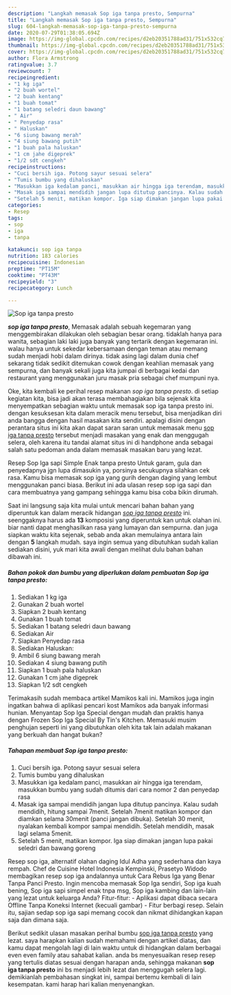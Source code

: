 ```yaml
---
description: "Langkah memasak Sop iga tanpa presto, Sempurna"
title: "Langkah memasak Sop iga tanpa presto, Sempurna"
slug: 604-langkah-memasak-sop-iga-tanpa-presto-sempurna
date: 2020-07-29T01:38:05.694Z
image: https://img-global.cpcdn.com/recipes/d2eb20351788ad31/751x532cq70/sop-iga-tanpa-presto-foto-resep-utama.jpg
thumbnail: https://img-global.cpcdn.com/recipes/d2eb20351788ad31/751x532cq70/sop-iga-tanpa-presto-foto-resep-utama.jpg
cover: https://img-global.cpcdn.com/recipes/d2eb20351788ad31/751x532cq70/sop-iga-tanpa-presto-foto-resep-utama.jpg
author: Flora Armstrong
ratingvalue: 3.7
reviewcount: 7
recipeingredient:
- "1 kg iga"
- "2 buah wortel"
- "2 buah kentang"
- "1 buah tomat"
- "1 batang seledri daun bawang"
- " Air"
- " Penyedap rasa"
- " Haluskan"
- "6 siung bawang merah"
- "4 siung bawang putih"
- "1 buah pala haluskan"
- "1 cm jahe digeprek"
- "1/2 sdt cengkeh"
recipeinstructions:
- "Cuci bersih iga. Potong sayur sesuai selera"
- "Tumis bumbu yang dihaluskan"
- "Masukkan iga kedalam panci, masukkan air hingga iga terendam, masukkan bumbu yang sudah ditumis dari cara nomor 2 dan penyedap rasa"
- "Masak iga sampai mendidih jangan lupa ditutup pancinya. Kalau sudah mendidih, hitung sampai 7menit. Setelah 7menit matikan kompor dan diamkan selama 30menit (panci jangan dibuka). Setelah 30 menit, nyalakan kembali kompor sampai mendidih. Setelah mendidih, masak lagi selama 5menit."
- "Setelah 5 menit, matikan kompor. Iga siap dimakan jangan lupa pakai seledri dan bawang goreng"
categories:
- Resep
tags:
- sop
- iga
- tanpa

katakunci: sop iga tanpa 
nutrition: 183 calories
recipecuisine: Indonesian
preptime: "PT15M"
cooktime: "PT43M"
recipeyield: "3"
recipecategory: Lunch

---
```



![Sop iga tanpa presto](https://img-global.cpcdn.com/recipes/d2eb20351788ad31/751x532cq70/sop-iga-tanpa-presto-foto-resep-utama.jpg)

<b><i>sop iga tanpa presto</i></b>, Memasak adalah sebuah kegemaran yang menggembirakan dilakukan oleh sebagian besar orang. tidaklah hanya para wanita, sebagian laki laki juga banyak yang tertarik dengan kegemaran ini. walau hanya untuk sekedar kebersamaan dengan teman atau memang sudah menjadi hobi dalam dirinya. tidak asing lagi dalam dunia chef sekarang tidak sedikit ditemukan cowok dengan keahlian memasak yang sempurna, dan banyak sekali juga kita jumpai di berbagai kedai dan restaurant yang menggunakan juru masak pria sebagai chef mumpuni nya.

Oke, kita kembali ke perihal resep makanan <i>sop iga tanpa presto</i>. di setiap kegiatan kita, bisa jadi akan terasa membahagiakan bila sejenak kita menyempatkan sebagian waktu untuk memasak sop iga tanpa presto ini. dengan kesuksesan kita dalam meracik menu tersebut, bisa menjadikan diri anda bangga dengan hasil masakan kita sendiri. apalagi disini dengan perantara situs ini kita akan dapat saran saran untuk memasak menu <u>sop iga tanpa presto</u> tersebut menjadi masakan yang enak dan menggugah selera, oleh karena itu tandai alamat situs ini di handphone anda sebagai salah satu pedoman anda dalam memasak masakan baru yang lezat.

Resep Sop Iga sapi Simple Enak tanpa presto Untuk garam, gula dan penyedapnya jgn lupa dimasukin ya, porsinya secukupnya silahkan cek rasa. Kamu bisa memasak sop iga yang gurih dengan daging yang lembut menggunakan panci biasa. Berikut ini ada ulasan resep sop iga sapi dan cara membuatnya yang gampang sehingga kamu bisa coba bikin dirumah.


Saat ini langsung saja kita mulai untuk mencari bahan bahan yang diperuntuk kan dalam meracik hidangan <u><i>sop iga tanpa presto</i></u> ini. seenggaknya harus ada <b>13</b> komposisi yang diperuntuk kan untuk olahan ini. biar nanti dapat menghasilkan rasa yang lumayan dan sempurna. dan juga siapkan waktu kita sejenak, sebab anda akan memulainya antara lain dengan <b>5</b> langkah mudah. saya ingin semua yang dibutuhkan sudah kalian sediakan disini, yuk mari kita awali dengan melihat dulu bahan bahan dibawah ini.

<!--inarticleads1-->

##### Bahan pokok dan bumbu yang diperlukan dalam pembuatan Sop iga tanpa presto:

1. Sediakan 1 kg iga
1. Gunakan 2 buah wortel
1. Siapkan 2 buah kentang
1. Gunakan 1 buah tomat
1. Sediakan 1 batang seledri daun bawang
1. Sediakan  Air
1. Siapkan  Penyedap rasa
1. Sediakan  Haluskan:
1. Ambil 6 siung bawang merah
1. Sediakan 4 siung bawang putih
1. Siapkan 1 buah pala haluskan
1. Gunakan 1 cm jahe digeprek
1. Siapkan 1/2 sdt cengkeh


Terimakasih sudah membaca artikel Mamikos kali ini. Mamikos juga ingin ingatkan bahwa di aplikasi pencari kost Mamikos ada banyak informasi hunian. Menyantap Sop Iga Special dengan mudah dan praktis hanya dengan Frozen Sop Iga Special By Tin&#39;s Kitchen. Memasuki musim penghujan seperti ini yang dibutuhkan oleh kita tak lain adalah makanan yang berkuah dan hangat bukan? 

<!--inarticleads2-->

##### Tahapan membuat Sop iga tanpa presto:

1. Cuci bersih iga. Potong sayur sesuai selera
1. Tumis bumbu yang dihaluskan
1. Masukkan iga kedalam panci, masukkan air hingga iga terendam, masukkan bumbu yang sudah ditumis dari cara nomor 2 dan penyedap rasa
1. Masak iga sampai mendidih jangan lupa ditutup pancinya. Kalau sudah mendidih, hitung sampai 7menit. Setelah 7menit matikan kompor dan diamkan selama 30menit (panci jangan dibuka). Setelah 30 menit, nyalakan kembali kompor sampai mendidih. Setelah mendidih, masak lagi selama 5menit.
1. Setelah 5 menit, matikan kompor. Iga siap dimakan jangan lupa pakai seledri dan bawang goreng


Resep sop iga, alternatif olahan daging Idul Adha yang sederhana dan kaya rempah. Chef de Cuisine Hotel Indonesia Kempinski, Prasetyo Widodo membagikan resep sop iga andalannya untuk Cara Rebus Iga yang Benar Tanpa Panci Presto. Ingin mencoba memasak Sop Iga sendiri, Sop iga kuah bening, Sop iga sapi simpel enak tnpa msg, Sop iga kambing dan lain-lain yang lezat untuk keluarga Anda? Fitur-fitur: - Aplikasi dapat dibaca secara Offline Tanpa Koneksi Internet (kecuali gambar) - Fitur berbagi resep. Selain itu, sajian sedap sop iga sapi memang cocok dan nikmat dihidangkan kapan saja dan dimana saja. 

Berikut sedikit ulasan masakan perihal bumbu <u>sop iga tanpa presto</u> yang lezat. saya harapkan kalian sudah memahami dengan artikel diatas, dan kamu dapat mengolah lagi di lain waktu untuk di hidangkan dalam berbagai even even family atau sahabat kalian. anda bs menyesuaikan resep resep yang tertulis diatas sesuai dengan harapan anda, sehingga makanan <b>sop iga tanpa presto</b> ini bs menjadi lebih lezat dan menggugah selera lagi. demikianlah pembahasan singkat ini, sampai bertemu kembali di lain kesempatan. kami harap hari kalian menyenangkan.

